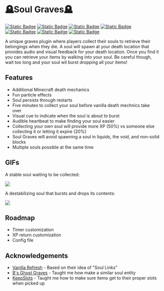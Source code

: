 
# 🪦Soul Graves🪦
[![Static Badge](https://img.shields.io/badge/release-0.1--BETA-bisque)]()
[![Static Badge](https://img.shields.io/badge/license-MIT-plum)](https://github.com/FaultyFunctions/SoulGraves/blob/main/LICENSE.md)
[![Static Badge](https://img.shields.io/badge/paper-1.21.x-skyblue)](https://papermc.org)
[![Static Badge](https://img.shields.io/badge/jdk-21-plum)]()
[![Static Badge](https://img.shields.io/badge/smp-Cobbleton%20Forever-gold)](https://cobbleton.com)
[![Static Badge](https://img.shields.io/badge/downloads-Modrinth-forestgreen)]()
[![Static Badge](https://img.shields.io/badge/downloads-Hangar-blue)]()

A unique graves plugin where players collect their souls to retrieve their belongings when they die. A soul will spawn at your death location that provides audio and visual feedback for your death location. Once you find it you can retrieve your items by walking into your soul. Be careful though, wait too long and your soul wil burst dropping all your items!

## Features
- Additional Minecraft death mechanics
- Fun particle effects
- Soul persists through restarts
- Five minutes to collect your soul before vanilla death mechnics take over
- Visual cue to indicate when the soul is about to burst
- Audible heartbeat to make finding your soul easier
- Collecting your own soul will provide more XP (50%) vs someone else collecting it or letting it expire (20%)
- Soul Graves will avoid spawning a soul in liquids, the void, and non-solid blocks
- Multiple souls possible at the same time

## GIFs
A stable soul waiting to be collected:

![](https://media.discordapp.net/attachments/1250198278457397350/1287021876899479633/javaw_YOdJmrwlg5.gif?ex=66f00807&is=66eeb687&hm=9a75613e470fbfc1d9c372ea75e1394ceded4347537d87650156fce94f3c4894&=)

A destabilizing soul that bursts and drops its contents:

![](https://cdn.discordapp.com/attachments/1250198278457397350/1287021877528891462/Animation.gif?ex=66f00807&is=66eeb687&hm=3b3956823d563a87778a0ab1a88c453292aef61d1e4885afe6336c39c445a24e&)

## Roadmap
* Timer customization
* XP return customization
* Config file

## Acknowledgements
- [Vanilla Refresh](https://modrinth.com/datapack/vanilla-refresh) - Based on their idea of "Soul Links"
- [B's Ghost Graves](https://github.com/Bpetiii/B_s_GhostGrave) - Taught me how make a similar soul entity
- [KeepSlots](https://github.com/cometcake575/KeepSlots) - Taught me how to make sure items get to their proper slots when picked up